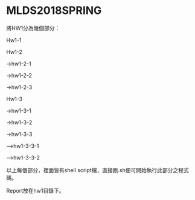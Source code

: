 # MLDS2018SPRING

將HW1分為幾個部分：

Hw1-1

Hw1-2

->hw1-2-1

->hw1-2-2

->hw1-2-3

Hw1-3

->hw1-3-1

->hw1-3-2

->hw1-3-3

-->hw1-3-3-1

-->hw1-3-3-2

以上每個部分，裡面皆有shell script檔，直接跑.sh便可開始執行此部分之程式碼。

Report放在hw1目錄下。